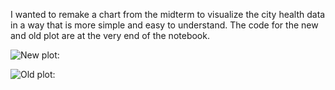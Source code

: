 I wanted to remake a chart from the midterm to visualize the city health data in a way that is more simple and easy to understand. The code for the new and old plot are at the very end of the notebook.


![New plot:](https://github.com/smwalter96/PUS2020_MWalter/blob/master/HW9/pus20_viz.jpg?raw=true)



![Old plot:](https://github.com/smwalter96/PUS2020_MWalter/blob/master/HW9/pus_20_box.png?raw=true)
